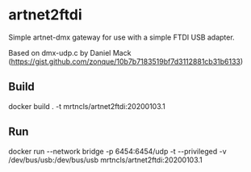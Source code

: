 # artnet2ftdi
Simple artnet-dmx gateway for use with a simple FTDI USB adapter.

Based on dmx-udp.c by Daniel Mack (https://gist.github.com/zonque/10b7b7183519bf7d3112881cb31b6133)

## Build
docker build . -t mrtncls/artnet2ftdi:20200103.1

## Run
docker run --network bridge -p 6454:6454/udp -t --privileged -v /dev/bus/usb:/dev/bus/usb mrtncls/artnet2ftdi:20200103.1
